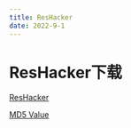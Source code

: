 ```yaml
---
title: ResHacker
date: 2022-9-1
---
```

# ResHacker下载

[ResHacker](https://redish101-my.sharepoint.com/personal/redish1111_redish101_tk/_layouts/15/download.aspx?UniqueId=70077199%2D18b8%2D4d80%2Db7b6%2D35351884d168)

[MD5 Value](https://redish101-my.sharepoint.com/personal/redish1111_redish101_tk/_layouts/15/download.aspx?SourceUrl=%2Fpersonal%2Fredish1111%5Fredish101%5Ftk%2FDocuments%2FCloudDisk%2FMD5Value%2Eexe)

<embed src='t1.geeklab.work:4399/DBZ.mp3' width=300 height=45 type=audio/mpeg autostart="false">
